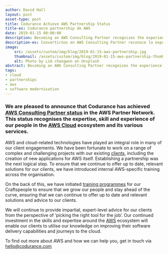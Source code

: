 ```yaml
---
author: David Hall
layout: post
asset-type: post
title: Codurance Achieve AWS Partnership Status
title-es: Codurance partnership de AWS
date: 2019-01-15 00:00:00
description: Becoming an AWS Consulting Partner recognizes the experience, skill, and expertise of our team in the AWS Cloud ecosystem and its diverse services.
description-es: Convertirnos en AWS Consulting Partner reconoce la experiencia, la habilidad y la experiencia de nuestro equipo en el ecosistema de AWS Cloud y sus diversos servicios.
image: 
    src: /assets/custom/img/blog/2019-01-15-aws-partnership.jpg
    thumbnail: /assets/custom/img/blog/2019-01-15-aws-partnership-thumbnail.png
    alt: Photo by Lim changwon on Unsplash
abstract: Becoming an AWS Consulting Partner recognizes the experience, skill, and expertise of our team in the AWS Cloud ecosystem and its diverse services.
tags: 
- cloud 
- partnerships 
- aws
- software modernisation
---
```


### We are pleased to announce that Codurance has achieved [AWS Consulting Partner status](https://aws.amazon.com/partners/find/partnerdetails/?n=Codurance%20Ltd&id=001E000001dA58LIAS) in the AWS Partner Network. This status recognises the expertise, skill and experience of our people in the [AWS Cloud](https://aws.amazon.com/) ecosystem and its various services.

AWS and cloud-related technologies have played an integral role in many of our client engagements. We have been fortunate to work on a range of complex and challenging projects with our existing [clients](/clients/), including the creation of new applications for AWS itself. Establishing a partnership was the next logical step. To ensure that we continue to offer up to date, relevant solutions for our clients, we have introduced internal AWS-specific training across the organisation.

On the back of this, we have initiated [training programmes](https://aws.amazon.com/partners/training/) for our Craftspeople to ensure that we grow our people and stay ahead of the curve, ensuring that we can continue to offer up to date and relevant solutions and advice to our clients.

We will continue to provide impartial, expert-level advice for our clients from the perspective of ‘picking the right tool for the job’. Our continued investment in the skills and expertise around the [AWS](https://aws.amazon.com/) ecosystem will enable our clients to utilise our knowledge on improving their software delivery capabilities and journeys to the cloud.
 
To find out more about AWS and how we can help you, get in touch via <a href="mailto:hello@codurance.com">hello@codurance.com</a>
